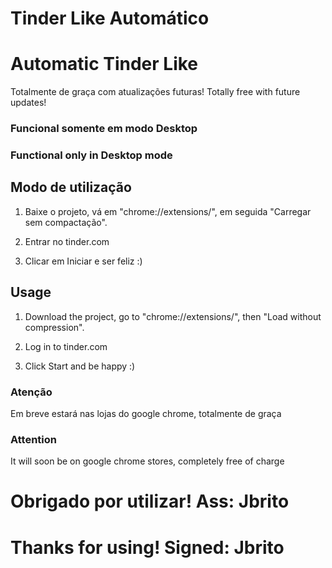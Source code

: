 # Tinder Like Automático
# Automatic Tinder Like

Totalmente de graça com atualizações futuras!
Totally free with future updates!

### Funcional somente em modo Desktop
### Functional only in Desktop mode


## Modo de utilização

1. Baixe o projeto, vá em "chrome://extensions/", em seguida "Carregar sem compactação". 

2. Entrar no tinder.com 

3. Clicar em Iniciar e ser feliz :)

## Usage

1. Download the project, go to "chrome://extensions/", then "Load without compression".

2. Log in to tinder.com

3. Click Start and be happy :)

### Atenção
Em breve estará nas lojas do google chrome, totalmente de graça

### Attention
It will soon be on google chrome stores, completely free of charge


# Obrigado por utilizar! Ass: Jbrito
# Thanks for using! Signed: Jbrito